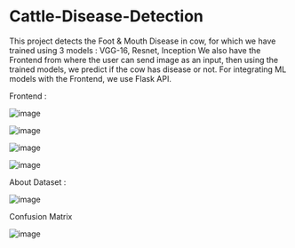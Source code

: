 # Cattle-Disease-Detection
This project detects the Foot &amp; Mouth Disease in cow, for which we have trained using 3 models : VGG-16, Resnet, Inception
We also have the Frontend from where the user can send image as an input, then using the trained models, we predict if the cow has disease or not.
For integrating ML models with the Frontend, we use Flask API.

Frontend : 

![image](https://github.com/user-attachments/assets/33245133-331c-4df8-a947-b945b2036bca)

![image](https://github.com/user-attachments/assets/e921d88b-e1dc-470e-8dbd-dc38651c098c)

![image](https://github.com/user-attachments/assets/758a4b9f-85af-482a-9a6a-3f28df16317b)

![image](https://github.com/user-attachments/assets/104e4a43-d638-42d7-b66d-b42f76fffb29)


About Dataset : 

![image](https://github.com/user-attachments/assets/bae77826-8e62-43be-90c4-2eb4dd627731)


Confusion Matrix 

![image](https://github.com/user-attachments/assets/53dcffbc-7e31-4dc3-ba2a-94fd2e35dd7e)





